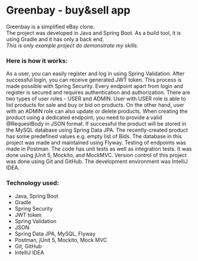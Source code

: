 # Greenbay - buy&sell app
Greenbay is a simplified eBay clone.  
The project was developed in Java and Spring Boot. As a build tool, it is using Gradle and it has only a back end.  
_This is only example project do demonstrate my skills._
### Here is how it works:
As a user, you can easily register and log in using Spring Validation. After successful login, you can receive generated JWT token. This process is made possible with Spring Security. Every endpoint apart from login and register is secured and requires authentication and authorization. There are two types of user roles - USER and ADMIN. User with USER role is able to list products for sale and buy or bid on products. On the other hand, user with an ADMIN role can also update or delete products. When creating the product using a dedicated endpoint, you need to provide a valid @RequestBody in JSON format. If successful the product will be stored in the MySQL database using Spring Data JPA. The recently-created product has some predefined values e.g. empty list of Bids. The database in this project was made and maintained using Flyway. Testing of endpoints was made in Postman. The code has unit tests as well as integration tests. It was done using jUnit 5, Mockito, and MockMVC. Version control of this project was done using Git and GitHub. The development environment was IntelliJ IDEA.  
### Technology used:  
+ Java, Spring Boot
+ Gradle
+ Spring Security
+ JWT token
+ Spring Validation
+ JSON
+ Spring Data JPA, MySQL, Flyway
+ Postman, jUnit 5, Mockito, Mock MVC
+ Git, GitHub
+ IntelliJ IDEA

